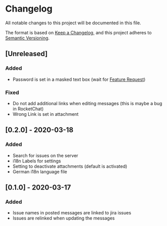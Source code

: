 # Changelog
All notable changes to this project will be documented in this file.

The format is based on [Keep a Changelog](https://keepachangelog.com/en/1.0.0/),
and this project adheres to [Semantic Versioning](https://semver.org/spec/v2.0.0.html).

## [Unreleased]

### Added

* Password is set in a masked text box (wait for [Feature Request](https://github.com/RocketChat/Rocket.Chat.Apps-engine/issues/238))

### Fixed

* Do not add additional links when editing messages (this is maybe a bug in RocketChat)
* Wrong Link is set in attachment

## [0.2.0] - 2020-03-18

### Added

* Search for issues on the server
* i18n Labels for settings
* Setting to deactivate attachments (default is activated)
* German i18n language file

## [0.1.0] - 2020-03-17

### Added

* Issue names in posted messages are linked to jira issues
* Issues are relinked when updating the messages
